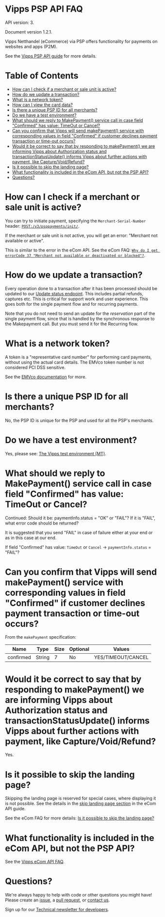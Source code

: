 # Vipps PSP API FAQ

API version: 3.

Document version 1.2.1.

Vipps Netthandel (eCommerce) via PSP offers functionality for payments on
websites and apps (P2M).

See the [Vipps PSP API guide](vipps-psp-api.md) for more details.

# Table of Contents

- [How can I check if a merchant or sale unit is active?](#how-can-i-check-if-a-merchant-or-sale-unit-is-active)
- [How do we update a transaction?](#how-do-we-update-a-transaction)
- [What is a network token?](#what-is-a-network-token)
- [How can I view the card data?](#how-can-i-view-the-card-data)
- [Is there a unique PSP ID for all merchants?](#is-there-a-unique-psp-id-for-all-merchants)
- [Do we have a test environment?](#do-we-have-a-test-environment)
- [What should we reply to MakePayment() service call in case field "Confirmed" has value: TimeOut or Cancel?](#what-should-we-reply-to-makepayment-service-call-in-case-field-confirmed-has-value-timeout-or-cancel)
- [Can you confirm that Vipps will send makePayment() service with corresponding values in field "Confirmed" if customer declines payment transaction or time-out occurs?](#can-you-confirm-that-vipps-will-send-makepayment-service-with-corresponding-values-in-field-confirmed-if-customer-declines-payment-transaction-or-time-out-occurs)
- [Would it be correct to say that by responding to makePayment() we are informing Vipps about Authorization status and transactionStatusUpdate() informs Vipps about further actions with payment, like Capture/Void/Refund?](#would-it-be-correct-to-say-that-by-responding-to-makepayment-we-are-informing-vipps-about-authorization-status-and-transactionstatusupdate-informs-vipps-about-further-actions-with-payment-like-capturevoidrefund)
- [Is it possible to skip the landing page?](#is-it-possible-to-skip-the-landing-page)
- [What functionality is included in the eCom API, but not the PSP API?](#what-functionality-is-included-in-the-ecom-api-but-not-the-psp-api)
- [Questions?](#questions)

# How can I check if a merchant or sale unit is active?

You can try to initiate payment, specifying the `Merchant-Serial-Number` header:
[`POST:/v3/psppayments/init/`](https://vippsas.github.io/vipps-psp-api/#/Vipps%20PSP%20API/initiatePaymentV3UsingPOST).

If the merchant or sale unit is not active, you will get an error:
"Merchant not available or active".

This is similar to the error in the eCom API. See the eCom FAQ:
[`Why do I get errorCode 37 "Merchant not available or deactivated or blocked"?`](https://github.com/vippsas/vipps-ecom-api/blob/master/vipps-ecom-api-faq.md#why-do-i-get-errorcode-37-merchant-not-available-or-deactivated-or-blocked).

# How do we update a transaction?

Every operation done to a transaction after it has been processed should be
updated to our
[Update status endpoint](https://vippsas.github.io/vipps-psp-api/#/Vipps%20PSP%20API/updatestatusUsingPOST).
This includes partial refunds, captures etc. This is critical for support work
and user experience. This goes both for the single payment flow and for recurring payments.

Note that you do not need to send an update for the _reservation_ part of the
single payment flow, since that is handled by the synchronous response to the
Makepayment call. But you must send it for the Recurring flow.

# What is a network token?

A token is a "representative card number" for performing card payments, without using the actual
card details. The EMVco token number is not considered PCI DSS sensitive.

See the
[EMVco documentation](https://www.emvco.com/emv-technologies/payment-tokenisation/)
for more.

# Is there a unique PSP ID for all merchants?

No, the PSP ID is unique for the PSP and used for all the PSP's merchants.

# Do we have a test environment?

Yes, please see: [The Vipps test environment (MT)](https://github.com/vippsas/vipps-developers#the-vipps-test-environment-mt).

# What should we reply to MakePayment() service call in case field "Confirmed" has value: TimeOut or Cancel?

Continued:
Should it be: paymentInfo.status = "OK" or "FAIL"?
If it is "FAIL", what error code should be returned?

It is suggested that you send "FAIL" in case of failure either at your end or as in this case at our end.

If field "Confirmed" has value: `TimeOut` or `Cancel` -> `paymentInfo.status` = "FAIL"?

# Can you confirm that Vipps will send makePayment() service with corresponding values in field "Confirmed" if customer declines payment transaction or time-out occurs?

From the `makePayment` specification:

| Name | Type | Size | Optional | Values |
| ---- | ---- | ---- | -------- | ------ |
| confirmed	| String | 7 | No | YES/TIMEOUT/CANCEL |

# Would it be correct to say that by responding to makePayment() we are informing Vipps about Authorization status and transactionStatusUpdate() informs Vipps about further actions with payment, like Capture/Void/Refund?

Yes.

# Is it possible to skip the landing page?

Skipping the landing page is reserved for special cases, where displaying it is not possible.
See the details in the
[skip landing page section](https://github.com/vippsas/vipps-ecom-api/blob/master/vipps-ecom-api.md#skip-landing-page)
in the eCom API guide.

See the eCom FAQ for more details:
[Is it possible to skip the landing page?](https://github.com/vippsas/vipps-ecom-api/blob/master/vipps-ecom-api-faq.md#is-it-possible-to-skip-the-landing-page)

# What functionality is included in the eCom API, but not the PSP API?

See the
[Vipps eCom API FAQ](https://github.com/vippsas/vipps-ecom-api/blob/master/vipps-ecom-api-faq.md#what-functionality-is-included-in-the-ecom-api-but-not-the-psp-api).

# Questions?

We're always happy to help with code or other questions you might have!
Please create an [issue](https://github.com/vippsas/vipps-psp-api/issues),
a [pull request](https://github.com/vippsas/vipps-psp-api/pulls),
or [contact us](https://github.com/vippsas/vipps-developers/blob/master/contact.md).

Sign up for our [Technical newsletter for developers](https://github.com/vippsas/vipps-developers/tree/master/newsletters).
